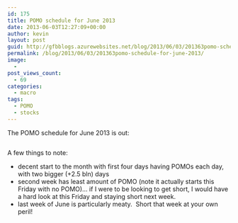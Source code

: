 ```yaml
---
id: 175
title: POMO schedule for June 2013
date: 2013-06-03T12:27:09+00:00
author: kevin
layout: post
guid: http://gfbblogs.azurewebsites.net/blog/2013/06/03/201363pomo-schedule-for-june-2013/
permalink: /blog/2013/06/03/201363pomo-schedule-for-june-2013/
image:
  - 
post_views_count:
  - 69
categories:
  - macro
tags:
  - POMO
  - stocks
---
```

The POMO schedule for June 2013 is out:

<img class="aligncenter" alt="" src="http://themacrotourist.com/blogs/Tentative%20Outright%20Treasury%20Operation%20Schedule%20Jun%2003%2013.jpg" />

A few things to note:

  * decent start to the month with first four days having POMOs each day, with two bigger (+2.5 bln) days
  * second week has least amount of POMO (note it actually starts this Friday with no POMO)&#8230; if I were to be looking to get short, I would have a hard look at this Friday and staying short next week.
  * last week of June is particularly meaty.  Short that week at your own peril!